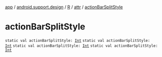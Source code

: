 [app](../../../index.md) / [android.support.design](../../index.md) / [R](../index.md) / [attr](index.md) / [actionBarSplitStyle](.)

# actionBarSplitStyle

`static val actionBarSplitStyle: `[`Int`](https://kotlinlang.org/api/latest/jvm/stdlib/kotlin/-int/index.html)
`static val actionBarSplitStyle: `[`Int`](https://kotlinlang.org/api/latest/jvm/stdlib/kotlin/-int/index.html)
`static val actionBarSplitStyle: `[`Int`](https://kotlinlang.org/api/latest/jvm/stdlib/kotlin/-int/index.html)
`static val actionBarSplitStyle: `[`Int`](https://kotlinlang.org/api/latest/jvm/stdlib/kotlin/-int/index.html)